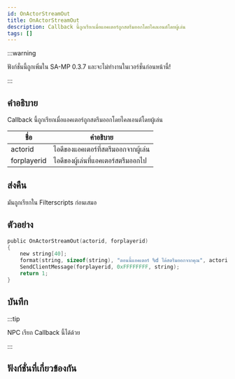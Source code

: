 ```yaml
---
id: OnActorStreamOut
title: OnActorStreamOut
description: Callback นี้ถูกเรียกเมื่อแอคเตอร์ถูกสตรีมออกโดยไคลเอนต์โดยผู้เล่น
tags: []
---
```


:::warning

ฟังก์ชั่นนี้ถูกเพิ่มใน SA-MP 0.3.7 และจะไม่ทำงานในเวอร์ชั่นก่อนหน้านี้!

:::

## คำอธิบาย

Callback นี้ถูกเรียกเมื่อแอคเตอร์ถูกสตรีมออกโดยไคลเอนต์โดยผู้เล่น

| ชื่อ            | คำอธิบาย                                                       |
| ------------- | ------------------------------------------------------------- |
| actorid       | ไอดีของแอคเตอร์ที่สตรีมออกจากผู้เล่น                                  |
| forplayerid   | ไอดีของผู้เล่นที่แอคเตอร์สตรีมออกไป                                   |

## ส่งคืน

มันถูกเรียกใน Filterscripts ก่อนเสมอ

## ตัวอย่าง

```c
public OnActorStreamOut(actorid, forplayerid)
{
    new string[40];
    format(string, sizeof(string), "ตอนนี้แอคเตอร์ %d ได้สตรีมออกจากคุณ", actorid);
    SendClientMessage(forplayerid, 0xFFFFFFFF, string);
    return 1;
}
```

## บันทึก

:::tip

NPC เรียก Callback นี้ได้ด้วย

:::

## ฟังก์ชั่นที่เกี่ยวข้องกัน
